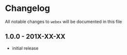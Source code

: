 # Changelog

All notable changes to `webex` will be documented in this file

## 1.0.0 - 201X-XX-XX

- initial release
